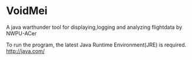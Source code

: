 # VoidMei
A java warthunder tool for displaying,logging and analyzing flightdata by NWPU-ACer

To run the program, the latest Java Runtime Environment(JRE) is required.
http://java.com/
